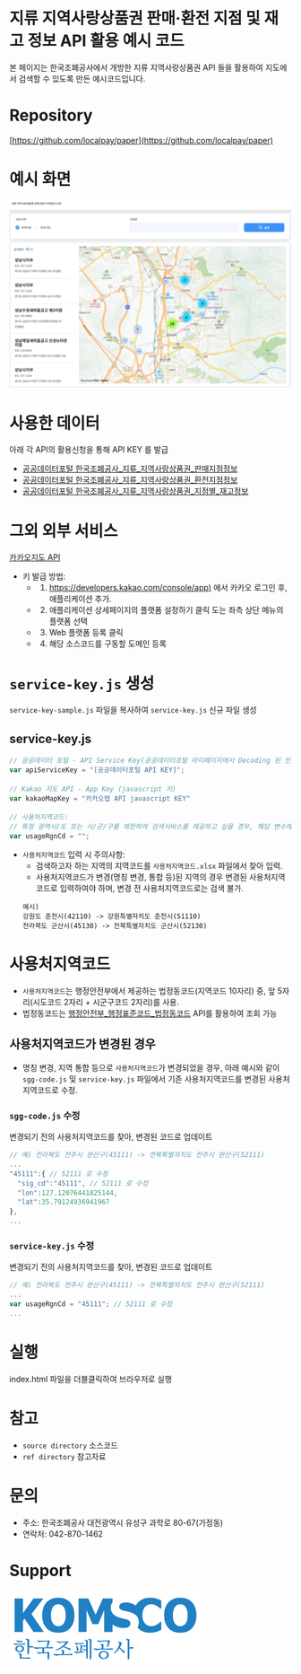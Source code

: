 지류 지역사랑상품권 판매&middot;환전 지점 및 재고 정보 API 활용 예시 코드
======================

본 페이지는 한국조폐공사에서 개방한 지류 지역사랑상품권 API 들을 활용하여 지도에서 검색할 수 있도록 만든 예시코드입니다.

# Repository
[https://github.com/localpay/paper](https://github.com/localpay/paper)

# 예시 화면
![예시 화면][screen_sample]
 

# 사용한 데이터
아래 각 API의 활용신청을 통해 API KEY 를 발급
 * [공공데이터포털 한국조폐공사_지류_지역사랑상품권_판매지점정보 ][sale_api]
 * [공공데이터포털 한국조폐공사_지류_지역사랑상품권_환전지점정보 ][exchange_api]
 * [공공데이터포털 한국조폐공사_지류_지역사랑상품권_지점별_재고정보 ][stock_api]
# 그외 외부 서비스
[카카오지도 API][kakao_map_api] 
 * 키 발급 방법:
   * 1. [https://developers.kakao.com/console/app)](https://developers.kakao.com/console/app) 에서 카카오 로그인 후, 애플리케이션 추가.
   * 2. 애플리케이션 상세페이지의 플랫폼 설정하기 클릭 도는 좌측 상단 메뉴의 플랫폼 선택
   * 3. Web 플랫폼 등록 클릭
   * 4. 해당 소스코드를 구동할 도메인 등록


# `service-key.js` 생성
`service-key-sample.js` 파일을 복사하여 `service-key.js` 신규 파일 생성

## service-key.js
``` javascript
// 공공데이터 포털 - API Service Key(공공데이터포털 마이페이지에서 Decoding 된 인증키)
var apiServiceKey = "[공공데이터포털 API KEY]";

// Kakao 지도 API - App Key (javascript 키)
var kakaoMapKey = "카카오맵 API javascript KEY"

// 사용처지역코드:
// 특정 광역시/도 또는 시/군/구를 제한하여 검색서비스를 제공하고 싶을 경우, 해당 변수에 법정동 코드의 앞 5자리 입력 (지역별 코드는 `사용처지역코드.xlsx` 참고)
var usageRgnCd = "";
```

* `사용처지역코드` 입력 시 주의사항:
  * 검색하고자 하는 지역의 지역코드를 `사용처지역코드.xlsx` 파일에서 찾아 입력.
  * 사용처지역코드가 변경(명칭 변경, 통합 등)된 지역의 경우 변경된 사용처지역코드로 입력하여야 하며, 변경 전 사용처지역코드로는 검색 불가.  
  ```
  예시)
  강원도 춘천시(42110) -> 강원특별자치도 춘천시(51110)
  전라북도 군산시(45130) -> 전북특별자치도 군산시(52130)
  ```

# 사용처지역코드
* `사용처지역코드`는 행정안전부에서 제공하는 법정동코드(지역코드 10자리) 중, 앞 5자리(시도코드 2자리 + 시군구코드 2자리)를 사용.
* 법정동코드는 [행정안전부_행정표준코드_법정동코드](https://www.data.go.kr/data/15077871/openapi.do) API를 활용하여 조회 가능

## 사용처지역코드가 변경된 경우
* 명칭 변경, 지역 통합 등으로 `사용처지역코드`가 변경되었을 경우, 아래 예시와 같이 `sgg-code.js` 및 `service-key.js` 파일에서 기존 사용처지역코드를 변경된 사용처지역코드로 수정.

### `sgg-code.js` 수정
변경되기 전의 사용처지역코드를 찾아, 변경된 코드로 업데이트
``` javascript
// 예) 전라북도 전주시 완산구(45111) -> 전북특별자치도 전주시 완산구(52111)
...
"45111":{ // 52111 로 수정
  "sig_cd":"45111", // 52111 로 수정
  "lon":127.12076441825144,
  "lat":35.79124936941967
},
...
```
### `service-key.js` 수정
변경되기 전의 사용처지역코드를 찾아, 변경된 코드로 업데이트
``` javascript
// 예) 전라북도 전주시 완산구(45111) -> 전북특별자치도 전주시 완산구(52111)
...
var usageRgnCd = "45111"; // 52111 로 수정
...
```

# 실행
index.html 파일을 더블클릭하여 브라우저로 실행

# 참고
* `source directory` 소스코드
* `ref directory` 참고자료

# 문의
* 주소: 한국조폐공사 대전광역시 유성구 과학로 80-67(가정동)
* 연락처: 042-870-1462

# Support
![한국조폐공사][komsco_logo]


[sale_api]: https://www.data.go.kr/data/15125218/openapi.do "공공데이터포털 한국조폐공사 지류 지역사랑상품권 판매지점정보"
[exchange_api]: https://www.data.go.kr/data/15125219/openapi.do "공공데이터포털 한국조폐공사 지류 지역사랑상품권 환전지점정보"
[stock_api]: https://www.data.go.kr/data/15125382/openapi.do "공공데이터포털 한국조폐공사 지류 지역사랑상품권 지점별 재고정보"
[kakao_map_api]: https://apis.map.kakao.com/ "카카오 지도 API"
[komsco_logo]: ./ref/komsco_logo.jpg "한국조폐공사"
[screen_sample]: ./ref/screen_sample.png "화면 예시"
